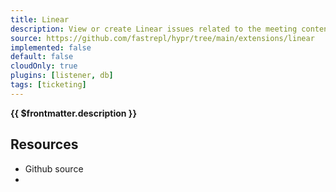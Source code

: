 ```yaml
---
title: Linear
description: View or create Linear issues related to the meeting content.
source: https://github.com/fastrepl/hypr/tree/main/extensions/linear
implemented: false
default: false
cloudOnly: true
plugins: [listener, db]
tags: [ticketing]
---
```

<TitleWithContributors :title="$frontmatter.title" />

**{{ $frontmatter.description }}**

<ExtensionTags :frontmatter="$frontmatter" />

## Resources

<ul>
  <li><a :href="$frontmatter.source">Github source</a></li>
  <li v-for="plugin in $frontmatter.plugins"><PluginLink :plugin /></li>
</ul>
